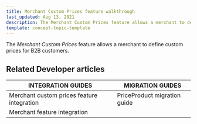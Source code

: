 ```yaml
---
title: Merchant Custom Prices feature walkthrough
last_updated: Aug 13, 2021
description: The Merchant Custom Prices feature allows a merchant to define custom prices for B2B customers
template: concept-topic-template
---
```


The _Merchant Custom Prices_ feature allows a merchant to define custom prices for B2B customers.

<!--
To learn more about the feature and to find out how end users use it, see [Merchant Custom Prices feature overview](https://documentation.spryker.com/docs/merchant-custom-prices-feature-overview) for business users.
-->

## Related Developer articles

|INTEGRATION GUIDES | MIGRATION GUIDES |
|---------|---------|
| Merchant custom prices feature integration  | PriceProduct migration guide |
| Merchant feature integration |   |
